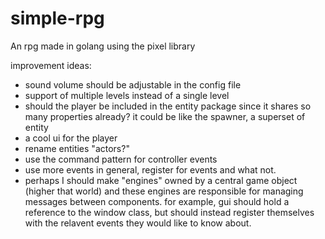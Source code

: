 # simple-rpg
An rpg made in golang using the pixel library

improvement ideas:
* sound volume should be adjustable in the config file
* support of multiple levels instead of a single level
* should the player be included in the entity package since it shares so many properties already? it could be like the spawner,
    a superset of entity 
* a cool ui for the player
* rename entities "actors?"
* use the command pattern for controller events
* use more events in general, register for events and what not.
* perhaps I should make "engines" owned by a central game object (higher that world) and these
engines are responsible for managing messages between components. for example, gui should hold a reference
to the window class, but should instead register themselves with the relavent events they would like to know about.
